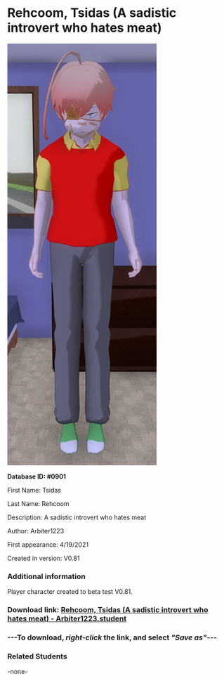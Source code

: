 # Rehcoom, Tsidas (A sadistic introvert who hates meat)

<img src="../../Files/Images/Rehcoom, Tsidas (A sadistic introvert who hates meat).png" title="Rehcoom, Tsidas (A sadistic introvert who hates meat) - Arbiter1223">

**Database ID: #0901**

First Name: Tsidas

Last Name: Rehcoom

Description: A sadistic introvert who hates meat

Author: Arbiter1223

First appearance: 4/19/2021

Created in version: V0.81

### Additional information

Player character created to beta test V0.81.

### Download link: <a href="https://raw.githubusercontent.com/Arbiter1223/Daigaku-Gurashi-Custom-Students/master/Files/Student%20Files/Rehcoom%2C%20Tsidas%20(A%20sadistic%20introvert%20who%20hates%20meat)%20-%20Arbiter1223.student">Rehcoom, Tsidas (A sadistic introvert who hates meat) - Arbiter1223.student</a>

### ---**To download, _right-click_ the link, and select _"Save as"_**---

### Related Students

-none-
